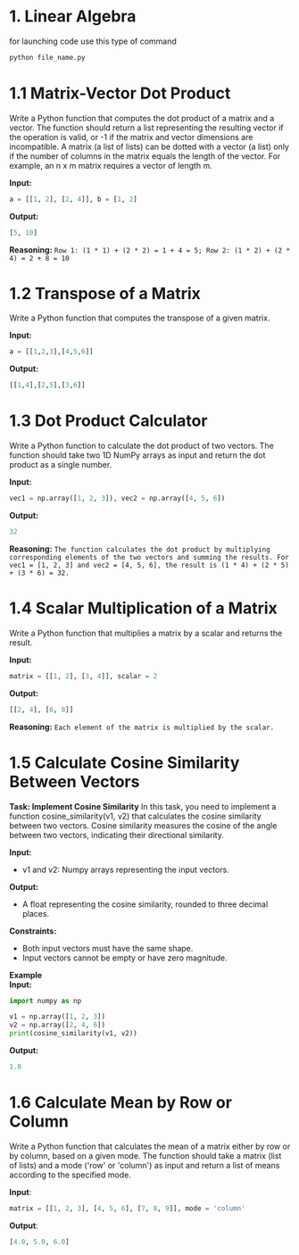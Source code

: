# 1. Linear Algebra

for launching code use this type of command
```bash
python file_name.py
```

# 1.1 Matrix-Vector Dot Product
Write a Python function that computes the dot product of a matrix and a vector. The function should return a list representing the resulting vector if the operation is valid, or -1 if the matrix and vector dimensions are incompatible. A matrix (a list of lists) can be dotted with a vector (a list) only if the number of columns in the matrix equals the length of the vector. For example, an n x m matrix requires a vector of length m.

**Input:**
```python
a = [[1, 2], [2, 4]], b = [1, 2]
```

**Output:**
```python
[5, 10]
```

**Reasoning:**
```Row 1: (1 * 1) + (2 * 2) = 1 + 4 = 5; Row 2: (1 * 2) + (2 * 4) = 2 + 8 = 10```

# 1.2 Transpose of a Matrix
Write a Python function that computes the transpose of a given matrix.

**Input:**
```python
a = [[1,2,3],[4,5,6]]
```

**Output:**
```python
[[1,4],[2,5],[3,6]]
```

# 1.3 Dot Product Calculator
Write a Python function to calculate the dot product of two vectors. The function should take two 1D NumPy arrays as input and return the dot product as a single number.

**Input:**
```python
vec1 = np.array([1, 2, 3]), vec2 = np.array([4, 5, 6])
```

**Output:**
```python
32
```

**Reasoning:**
```The function calculates the dot product by multiplying corresponding elements of the two vectors and summing the results. For vec1 = [1, 2, 3] and vec2 = [4, 5, 6], the result is (1 * 4) + (2 * 5) + (3 * 6) = 32.```

# 1.4 Scalar Multiplication of a Matrix
Write a Python function that multiplies a matrix by a scalar and returns the result.

**Input:**
```python
matrix = [[1, 2], [3, 4]], scalar = 2
```

**Output:**
```python
[[2, 4], [6, 8]]
```

**Reasoning:**
```Each element of the matrix is multiplied by the scalar.```

# 1.5 Calculate Cosine Similarity Between Vectors
**Task: Implement Cosine Similarity**
In this task, you need to implement a function cosine_similarity(v1, v2) that calculates the cosine similarity between two vectors. Cosine similarity measures the cosine of the angle between two vectors, indicating their directional similarity.

**Input:**
- v1 and v2: Numpy arrays representing the input vectors.

**Output:**
- A float representing the cosine similarity, rounded to three decimal places.

**Constraints:**
- Both input vectors must have the same shape.
- Input vectors cannot be empty or have zero magnitude.

**Example**\
**Input:**
```python
import numpy as np

v1 = np.array([1, 2, 3])
v2 = np.array([2, 4, 6])
print(cosine_similarity(v1, v2))
```

**Output:**
```python
1.0
```


# 1.6 Calculate Mean by Row or Column
Write a Python function that calculates the mean of a matrix either by row or by column, based on a given mode. The function should take a matrix (list of lists) and a mode ('row' or 'column') as input and return a list of means according to the specified mode.

**Input**:
```python
matrix = [[1, 2, 3], [4, 5, 6], [7, 8, 9]], mode = 'column'
```

**Output**:
```python
[4.0, 5.0, 6.0]
```
